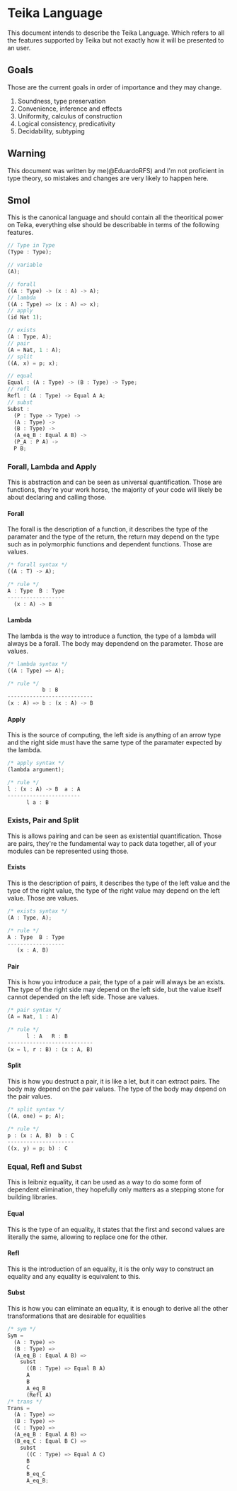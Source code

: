 # Teika Language

This document intends to describe the Teika Language. Which refers to all the features supported by Teika but not exactly how it will be presented to an user.

## Goals

Those are the current goals in order of importance and they may change.

1. Soundness, type preservation
2. Convenience, inference and effects
3. Uniformity, calculus of construction
4. Logical consistency, predicativity
5. Decidability, subtyping

## Warning

This document was written by me(@EduardoRFS) and I'm not proficient in type theory, so mistakes and changes are very likely to happen here.

## Smol

This is the canonical language and should contain all the theoritical power on Teika, everything else should be describable in terms of the following features.

```rust
// Type in Type
(Type : Type);

// variable
(A);

// forall
((A : Type) -> (x : A) -> A);
// lambda
((A : Type) => (x : A) => x);
// apply
(id Nat 1);

// exists
(A : Type, A);
// pair
(A = Nat, 1 : A);
// split
((A, x) = p; x);

// equal
Equal : (A : Type) -> (B : Type) -> Type;
// refl
Refl : (A : Type) -> Equal A A;
// subst
Subst :
  (P : Type -> Type) ->
  (A : Type) ->
  (B : Type) ->
  (A_eq_B : Equal A B) ->
  (P_A : P A) ->
  P B;
```

### Forall, Lambda and Apply

This is abstraction and can be seen as universal quantification. Those are functions, they're your work horse, the majority of your code will likely be about declaring and calling those.

#### Forall

The forall is the description of a function, it describes the type of the paramater and the type of the return, the return may depend on the type such as in polymorphic functions and dependent functions. Those are values.

```rust
/* forall syntax */
((A : T) -> A);

/* rule */
A : Type  B : Type
------------------
  (x : A) -> B
```

#### Lambda

The lambda is the way to introduce a function, the type of a lambda will always be a forall. The body may dependend on the parameter. Those are values.

```rust
/* lambda syntax */
((A : Type) => A);

/* rule */
           b : B
---------------------------
(x : A) => b : (x : A) -> B
```

#### Apply

This is the source of computing, the left side is anything of an arrow type and the right side must have the same type of the paramater expected by the lambda.

```rust
/* apply syntax */
(lambda argument);

/* rule */
l : (x : A) -> B  a : A
-----------------------
      l a : B
```

### Exists, Pair and Split

This is allows pairing and can be seen as existential quantification. Those are pairs, they're the fundamental way to pack data together, all of your modules can be represented using those.

#### Exists

This is the description of pairs, it describes the type of the left value and the type of the right value, the type of the right value may depend on the left value. Those are values.

```rust
/* exists syntax */
(A : Type, A);

/* rule */
A : Type  B : Type
------------------
   (x : A, B)
```

#### Pair

This is how you introduce a pair, the type of a pair will always be an exists. The type of the right side may depend on the left side, but the value itself cannot depended on the left side. Those are values.

```rust
/* pair syntax */
(A = Nat, 1 : A)

/* rule */
      l : A   R : B
---------------------------
(x = l, r : B) : (x : A, B)
```

#### Split

This is how you destruct a pair, it is like a let, but it can extract pairs. The body may depend on the pair values. The type of the body may depend on the pair values.

```rust
/* split syntax */
((A, one) = p; A);

/* rule */
p : (x : A, B)  b : C
---------------------
((x, y) = p; b) : C
```

### Equal, Refl and Subst

This is leibniz equality, it can be used as a way to do some form of dependent elimination, they hopefully only matters as a stepping stone for building libraries.

#### Equal

This is the type of an equality, it states that the first and second values are literally the same, allowing to replace one for the other.

#### Refl

This is the introduction of an equality, it is the only way to construct an equality and any equality is equivalent to this.

#### Subst

This is how you can eliminate an equality, it is enough to derive all the other transformations that are desirable for equalities

```rust
/* sym */
Sym =
  (A : Type) =>
  (B : Type) =>
  (A_eq_B : Equal A B) =>
    subst
      ((B : Type) => Equal B A)
      A
      B
      A_eq_B
      (Refl A)
/* trans */
Trans =
  (A : Type) =>
  (B : Type) =>
  (C : Type) =>
  (A_eq_B : Equal A B) =>
  (B_eq_C : Equal B C) =>
    subst
      ((C : Type) => Equal A C)
      B
      C
      B_eq_C
      A_eq_B;
```
